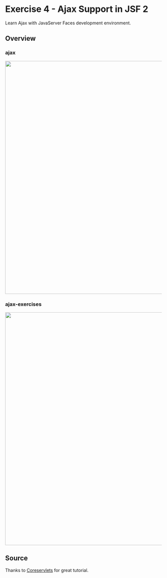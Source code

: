 # Exercise 4 - Ajax Support in JSF 2
Learn Ajax with JavaServer Faces development environment.

## Overview
### ajax
<p align='center'>
<img src='https://raw.githubusercontent.com/rizqialfani01/JSF-ajax/master/screenshot/ajax.png' width='750'>
</p>

### ajax-exercises
<p align='center'>
<img src='https://raw.githubusercontent.com/rizqialfani01/JSF-ajax/master/screenshot/ajax-exercise.png' width='750'>
</p>

## Source
Thanks to [Coreservlets](http://www.coreservlets.com/JSF-Tutorial/jsf2/#Ajax) for great tutorial.
